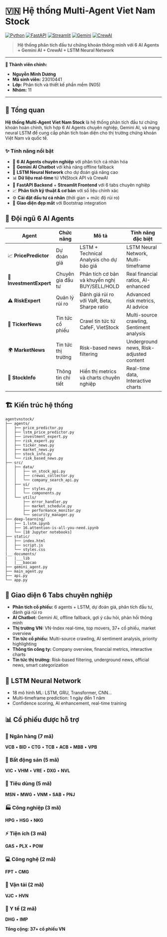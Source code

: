 # 🇻🇳 Hệ thống Multi-Agent Viet Nam Stock

[![Python](https://img.shields.io/badge/Python-3.8+-blue.svg)](https://python.org)
[![FastAPI](https://img.shields.io/badge/FastAPI-0.104+-green.svg)](https://fastapi.tiangolo.com)
[![Streamlit](https://img.shields.io/badge/Streamlit-1.28+-red.svg)](https://streamlit.io)
[![Gemini](https://img.shields.io/badge/Google-Gemini-orange.svg)](https://ai.google.dev)
[![CrewAI](https://img.shields.io/badge/CrewAI-0.117+-purple.svg)](https://crewai.com)

> **Hệ thống phân tích đầu tư chứng khoán thông minh với 6 AI Agents + Gemini AI + CrewAI + LSTM Neural Network**

---

**👤 Thành viên chính:**  
- **Nguyễn Minh Dương**  
- **Mã sinh viên:** 23010441  
- **Lớp:** Phân tích và thiết kế phần mềm (N05)  
- **Nhóm:** 11

---

## 🎯 Tổng quan

**Hệ thống Multi-Agent Viet Nam Stock** là hệ thống phân tích đầu tư chứng khoán hoàn chỉnh, tích hợp 6 AI Agents chuyên nghiệp, Gemini AI, và mạng neural LSTM để cung cấp phân tích toàn diện cho thị trường chứng khoán Việt Nam và quốc tế.

### ✨ Tính năng nổi bật

- 🤖 **6 AI Agents chuyên nghiệp** với phân tích cá nhân hóa
- 🧠 **Gemini AI Chatbot** với khả năng offline fallback
- 🔮 **LSTM Neural Network** cho dự đoán giá nâng cao
- 📊 **Dữ liệu real-time** từ VNStock API và CrewAI
- 🚀 **FastAPI Backend** + **Streamlit Frontend** với 6 tabs chuyên nghiệp
- 📈 **Phân tích kỹ thuật & cơ bản** với số liệu chính xác
- ⚙️ **Cài đặt đầu tư cá nhân** (thời gian + mức độ rủi ro)
- 🎨 **Giao diện đẹp mắt** với Bootstrap integration

## 🤖 Đội ngũ 6 AI Agents

| Agent | Chức năng | Mô tả | Tính năng đặc biệt |
|-------|-----------|-------|-------------------|
| 📈 **PricePredictor** | Dự đoán giá | LSTM + Technical Analysis cho dự báo giá | LSTM Neural Network, Multi-timeframe |
| 💼 **InvestmentExpert** | Chuyên gia đầu tư | Phân tích cơ bản và khuyến nghị BUY/SELL/HOLD | Real financial ratios, AI-enhanced |
| ⚠️ **RiskExpert** | Quản lý rủi ro | Đánh giá rủi ro với VaR, Beta, Sharpe ratio | Advanced risk metrics, AI advice |
| 📰 **TickerNews** | Tin tức cổ phiếu | Crawl tin tức từ CafeF, VietStock | Multi-source crawling, Sentiment analysis |
| 🌍 **MarketNews** | Tin tức thị trường | Risk-based news filtering | Underground news, Risk-adjusted content |
| 🏢 **StockInfo** | Thông tin chi tiết | Hiển thị metrics và charts chuyên nghiệp | Real-time data, Interactive charts |

## 🏗️ Kiến trúc hệ thống

```
agentvnstock/
├── agents/
│   ├── price_predictor.py
│   ├── lstm_price_predictor.py
│   ├── investment_expert.py
│   ├── risk_expert.py
│   ├── ticker_news.py
│   ├── market_news.py
│   ├── stock_info.py
│   └── risk_based_news.py
├── src/
│   ├── data/
│   │   ├── vn_stock_api.py
│   │   ├── crewai_collector.py
│   │   └── company_search_api.py
│   ├── ui/
│   │   ├── styles.py
│   │   └── components.py
│   └── utils/
│       ├── error_handler.py
│       ├── market_schedule.py
│       ├── performance_monitor.py
│       └── security_manager.py
├── deep-learning/
│   ├── 1.lstm.ipynb
│   ├── 16.attention-is-all-you-need.ipynb
│   └── [18 Jupyter notebooks]
├── static/
│   ├── index.html
│   ├── script.js
│   └── styles.css
|__ documents/
|   |___lib
|   |___baocao
├── gemini_agent.py
├── main_agent.py
├── api.py
└── app.py
```

## 📱 Giao diện 6 Tabs chuyên nghiệp

- **Phân tích cổ phiếu:** 6 agents + LSTM, dự đoán giá, phân tích đầu tư, đánh giá rủi ro
- **AI Chatbot:** Gemini AI, offline fallback, gợi ý câu hỏi, phản hồi thông minh
- **Thị trường VN:** VN-Index real-time, top movers, 37+ cổ phiếu, market overview
- **Tin tức cổ phiếu:** Multi-source crawling, AI sentiment analysis, priority highlighting
- **Thông tin công ty:** Company overview, financial metrics, interactive charts
- **Tin tức thị trường:** Risk-based filtering, underground news, official news, smart categorization

## 🧠 LSTM Neural Network

- 18 mô hình ML: LSTM, GRU, Transformer, CNN...
- Multi-timeframe prediction: 1 ngày đến 1 năm
- Confidence scoring, AI enhancement, real-time training

## 📊 Cổ phiếu được hỗ trợ

### 🏦 Ngân hàng (7 mã)
**VCB** • **BID** • **CTG** • **TCB** • **ACB** • **MBB** • **VPB**

### 🏢 Bất động sản (5 mã)
**VIC** • **VHM** • **VRE** • **DXG** • **NVL**

### 🛒 Tiêu dùng (5 mã)
**MSN** • **MWG** • **VNM** • **SAB** • **PNJ**

### 🏭 Công nghiệp (3 mã)
**HPG** • **HSG** • **NKG**

### ⚡ Tiện ích (3 mã)
**GAS** • **PLX** • **POW**

### 💻 Công nghệ (2 mã)
**FPT** • **CMG**

### 🚁 Vận tải (2 mã)
**VJC** • **HVN**

### 💊 Y tế (2 mã)
**DHG** • **IMP**

**Tổng cộng: 37+ cổ phiếu VN**
